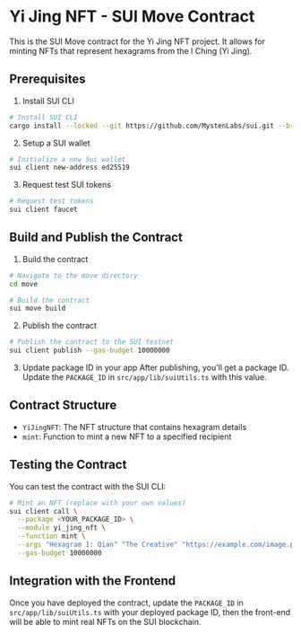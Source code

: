 # Yi Jing NFT - SUI Move Contract

This is the SUI Move contract for the Yi Jing NFT project. It allows for minting NFTs that represent hexagrams from the I Ching (Yi Jing).

## Prerequisites

1. Install SUI CLI
```bash
# Install SUI CLI
cargo install --locked --git https://github.com/MystenLabs/sui.git --branch testnet sui
```

2. Setup a SUI wallet
```bash
# Initialize a new Sui wallet
sui client new-address ed25519
```

3. Request test SUI tokens
```bash
# Request test tokens
sui client faucet
```

## Build and Publish the Contract

1. Build the contract
```bash
# Navigate to the move directory
cd move

# Build the contract
sui move build
```

2. Publish the contract
```bash
# Publish the contract to the SUI testnet
sui client publish --gas-budget 10000000
```

3. Update package ID in your app
After publishing, you'll get a package ID. Update the `PACKAGE_ID` in `src/app/lib/suiUtils.ts` with this value.

## Contract Structure

- `YiJingNFT`: The NFT structure that contains hexagram details
- `mint`: Function to mint a new NFT to a specified recipient

## Testing the Contract

You can test the contract with the SUI CLI:

```bash
# Mint an NFT (replace with your own values)
sui client call \
  --package <YOUR_PACKAGE_ID> \
  --module yi_jing_nft \
  --function mint \
  --args "Hexagram 1: Qian" "The Creative" "https://example.com/image.png" 1 "乾" "What is my future?" <RECIPIENT_ADDRESS> \
  --gas-budget 10000000
```

## Integration with the Frontend

Once you have deployed the contract, update the `PACKAGE_ID` in `src/app/lib/suiUtils.ts` with your deployed package ID, then the front-end will be able to mint real NFTs on the SUI blockchain. 